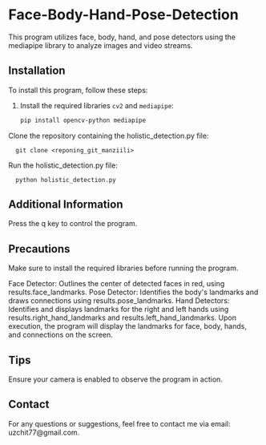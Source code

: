# Face-Body-Hand-Pose-Detection

This program utilizes face, body, hand, and pose detectors using the mediapipe library to analyze images and video streams.

## Installation

To install this program, follow these steps:

1. Install the required libraries `cv2` and `mediapipe`:
   ```bash
   pip install opencv-python mediapipe
   
  Clone the repository containing the holistic_detection.py file:
  
      git clone <reponing_git_manziili>
  Run the holistic_detection.py file:
  
      python holistic_detection.py
      
<h2>Additional Information</h2>
  Press the q key to control the program.

<h2>Precautions</h2>
  Make sure to install the required libraries before running the program.

  Face Detector: Outlines the center of detected faces in red, using results.face_landmarks.
  Pose Detector: Identifies the body's landmarks and draws connections using results.pose_landmarks.
  Hand Detectors: Identifies and displays landmarks for the right and left hands using results.right_hand_landmarks     and results.left_hand_landmarks.
  Upon execution, the program will display the landmarks for face, body, hands, and connections on the screen.

<h2>Tips</h2>
  Ensure your camera is enabled to observe the program in action.

<h2>Contact</h2>
  For any questions or suggestions, feel free to contact me via email: uzchit77@gmail.com.
